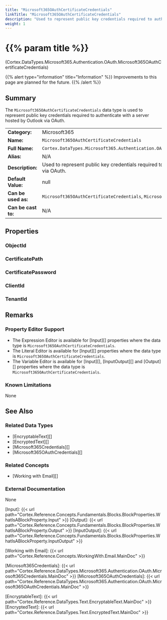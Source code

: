 ```yaml
---
title: "Microsoft365OAuthCertificateCredentials"
linkTitle: "Microsoft365OAuthCertificateCredentials"
description: "Used to represent public key credentials required to authenticate with a server hosted by Outlook via OAuth."
weight: 1
---
```


# {{% param title %}}

<p class="namespace">(Cortex.DataTypes.Microsoft365.Authentication.OAuth.Microsoft365OAuthCertificateCredentials)</p>

{{% alert type="information" title="Information" %}} Improvements to this page are planned for the future. {{% /alert %}}

## Summary

The `Microsoft365OAuthCertificateCredentials` data type is used to represent public key credentials required to authenticate with a server hosted by Outlook via OAuth.

| | |
|-|-|
| **Category:**          | Microsoft365                                            |
| **Name:**              | `Microsoft365OAuthCertificateCredentials`                                      |
| **Full Name:**         | `Cortex.DataTypes.Microsoft365.Authentication.OAuth.Microsoft365OAuthCertificateCredentials`         |
| **Alias:**             | N/A                                                    |
| **Description:**       | Used to represent public key credentials required to authenticate with a server hosted by Outlook via OAuth. |
| **Default Value:**     | null                                                   |
| **Can be used as:**    | `Microsoft365OAuthCertificateCredentials`, `Microsoft365Credentials`, `Object`, `dynamic`                 |
| **Can be cast to:**    | N/A                                                    |

## Properties

### ObjectId

### CertificatePath

### CertificatePassword

### ClientId

### TenantId

## Remarks

### Property Editor Support

- The Expression Editor is available for [Input][] properties where the data type is `Microsoft365OAuthCertificateCredentials`.
- The Literal Editor is available for [Input][] properties where the data type is `Microsoft365OAuthCertificateCredentials`.
- The Variable Editor is available for [Input][], [InputOutput][] and [Output][] properties where the data type is `Microsoft365OAuthCertificateCredentials`.

### Known Limitations

None

## See Also

### Related Data Types

- [EncryptableText][]
- [EncryptedText][]
- [Microsoft365Credentials][]
- [Microsoft365OAuthCredentials][]

### Related Concepts

- [Working with Email][]

### External Documentation

None

[Input]: {{< url path="Cortex.Reference.Concepts.Fundamentals.Blocks.BlockProperties.WhatIsABlockProperty.Input" >}}
[Output]: {{< url path="Cortex.Reference.Concepts.Fundamentals.Blocks.BlockProperties.WhatIsABlockProperty.Output" >}}
[InputOutput]: {{< url path="Cortex.Reference.Concepts.Fundamentals.Blocks.BlockProperties.WhatIsABlockProperty.InputOutput" >}}

[Working with Email]: {{< url path="Cortex.Reference.Concepts.WorkingWith.Email.MainDoc" >}}

[Microsoft365Credentials]: {{< url path="Cortex.Reference.DataTypes.Microsoft365.Authentication.OAuth.Microsoft365Credentials.MainDoc" >}}
[Microsoft365OAuthCredentials]: {{< url path="Cortex.Reference.DataTypes.Microsoft365.Authentication.OAuth.Microsoft365OAuthCredentials.MainDoc" >}}

[EncryptableText]: {{< url path="Cortex.Reference.DataTypes.Text.EncryptableText.MainDoc" >}}
[EncryptedText]: {{< url path="Cortex.Reference.DataTypes.Text.EncryptedText.MainDoc" >}}
